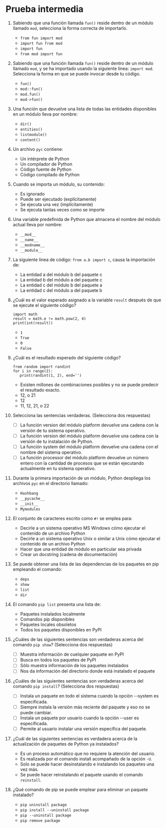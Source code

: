 # Prueba intermedia

1. Sabiendo que una función llamada `fun()` reside dentro de un módulo llamado `mod`, selecciona la forma correcta de importarlo.

    * `from fun import mod`
    * `import fun from mod`
    * `import fun`
    * `from mod import fun`

2. Sabiendo que una función llamada `fun()` reside dentro de un módulo llamado `mod`, y se ha importado usando la siguiente línea: `import mod`. Selecciona la forma en que se puede invocar desde tu código.

    * `fun()`
    * `mod::fun()`
    * `mod.fun()`
    * `mod‑>fun()`

3. Una función que devuelve una lista de todas las entidades disponibles en un módulo lleva por nombre:

    * `dir()`
    * `entities()`
    * `listmodule()`
    * `content()`

4. Un archivo `pyc` contiene:

    * Un intérprete de Python
    * Un compilador de Python
    * Código fuente de Python
    * Código compilado de Python

5. Cuando se importa un módulo, su contenido:

    * Es ignorado
    * Puede ser ejecutado (explícitamente)
    * Se ejecuta una vez (implícitamente)
    * Se ejecuta tantas veces como se importe

6. Una variable predefinida de Python que almacena el nombre del módulo actual lleva por nombre:

    * `__mod__`
    * `__name__`
    * `__modname__`
    * `__module__`

7. La siguiente línea de código: `from a.b import c`, causa la importación de:

    * La entidad a del módulo b del paquete c
    * La entidad b del módulo a del paquete c
    * La entidad c del módulo b del paquete a
    * La entidad c del módulo a del paquete b

8. ¿Cuál es el valor esperado asignado a la variable `result` después de que se ejecute el siguiente código?

    ```
    import math
    result = math.e != math.pow(2, 4)
    print(int(result))
    ```

    * `1`
    * `True`
    * `0`
    * `False`

9. ¿Cuál es el resultado esperado del siguiente código?

    ```
    from random import randint
    for i in range(2):
       print(randint(1, 2), end='')
    ```    

    * Existen millones de combinaciones posibles y no se puede predecir el resultado exacto.
    * 12, o 21
    * 12
    * 11, 12, 21, o 22

10. Selecciona las sentencias verdaderas. (Selecciona dos respuestas)


    * [ ] La función version del módulo platform devuelve una cadena con la versión de tu sistema operativo.
    * [ ] La función version del módulo platform devuelve una cadena con la versión de tu instalación de Python.
    * [ ] La función system del módulo platform devuelve una cadena con el nombre del sistema operativo.
    * [ ] La función processor del módulo platform devuelve un número entero con la cantidad de procesos que se están ejecutando actualmente en tu sistema operativo.

11. Durante la primera importación de un módulo, Python despliega los archivos `pyc` en el directorio llamado:

    * `Hashbang`
    * `__pycache__`
    * `__init__`
    * `Mymodules`

12. El conjunto de caracteres escrito como `#!` se emplea para:

    * Decirle a un sistema operativo MS Windows cómo ejecutar el contenido de un archivo Python
    * Decirle a un sistema operativo Unix o similar a Unix cómo ejecutar el contenido de un archivo Python
    * Hacer que una entidad de módulo en particular sea privada
    * Crear un docstring (cadena de documentación)

13. Se puede obtener una lista de las dependencias de los paquetes en pip empleando el comando:

    * `deps`
    * `show`
    * `list`
    * `dir`

14. El comando `pip list` presenta una lista de:

    * Paquetes instalados localmente
    * Comandos pip disponibles
    * Paquetes locales obsoletos
    * Todos los paquetes disponibles en PyPI

15. ¿Cuáles de las siguientes sentencias son verdaderas acerca del comando `pip show`? (Selecciona dos respuestas)

    * [ ] Muestra información de cuelquier paquete en PyPI
    * [ ] Busca en todos los paquetes de PyPI
    * [ ] Sólo muestra información de los paquetes instalados
    * [ ] Nos da información del directorio donde está instalado el paquete

16. ¿Cuáles de las siguientes sentencias son verdaderas acerca del comando `pip install`? (Selecciona dos respuestas)

    * [ ] Instala un paquete en todo el sistema cuando la opción --system es especificada.
    * [ ] Siempre instala la versión más reciente del paquete y eso no se puede cambiar.
    * [ ] Instala un paquete por usuario cuando la opción --user es especificada.
    * [ ] Permite al usuario instalar una versión específica del paquete.

17. ¿Cuál de las siguientes sentencias es verdadera acerca de la actualización de paquetes de Python ya instalados?

    * Es un proceso automático que no requiere la atención del usuario.
    * Es realizada por el comando install acompañado de la opción `-U`.
    * Solo se puede hacer desinstalando e instalando los paquetes una vez más.
    * Se puede hacer reinstalando el paquete usando el comando `reinstall`.

18. ¿Qué comando de pip se puede emplear para eliminar un paquete instalado?

    * `pip uninstall package`
    * `pip install --uninstall package`
    * `pip --uninstall package`
    * `pip remove package`